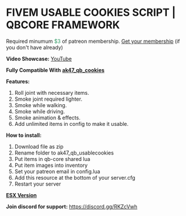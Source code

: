 <h1>FIVEM USABLE COOKIES SCRIPT | QBCORE FRAMEWORK</h1>
<p>Required minumum <span style="color: #339966;">$3</span> of patreon membership. <a href="https://patreon.com/menanak47" target="_blank">Get your membership</a> (if you don't have already)</p>
<p><strong>Video Showcase:</strong> <a href="https://youtu.be/DtO2HnvjzdI">YouTube</a></p>
<p><strong>Fully Compatible With</strong> <a href="https://youtu.be/NAi7CXxXeF4" target="_blank"><strong>ak47_qb_cookies</strong></a></p>
<p><strong>Features: </strong></p>
<ol>
<li>Roll joint with necessary items.</li>
<li>Smoke joint required lighter.</li>
<li>Smoke while walking.</li>
<li>Smoke while driving.</li>
<li>Smoke animation &amp; effects.</li>
<li>Add unlimited items in config to make it usable.</li>
</ol>
<p><strong>How to install:</strong></p>
<ol>
<li>Download file as zip</li>
<li>Rename folder to ak47_qb_usablecookies</li>
<li>Put items in qb-core shared lua</li>
<li>Put item images into inventory</li>
<li>Set your patreon email in config.lua</li>
<li>Add this resource at the bottom of your server.cfg</li>
<li>Restart your server</li>
</ol>
<p><a href="https://youtu.be/wYYNvJWidDE" target="_blank"><strong>ESX Version</strong></a></p>
<p><strong>Join discord for support:</strong> <a href="https://discord.gg/RKZcVwh">https://discord.gg/RKZcVwh</a></p>
